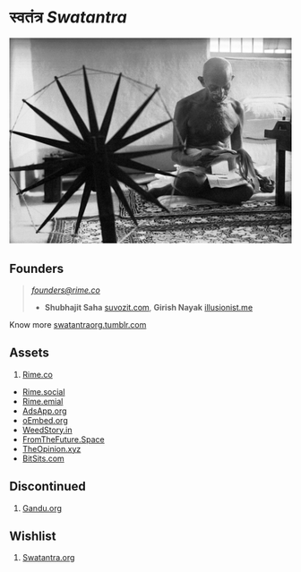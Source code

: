 # स्वतंत्र *Swatantra*

![gandhi-spinning-charkha.jpg](images/gandhi-spinning-charkha.jpg)

## Founders
> *founders@rime.co*
> - **Shubhajit Saha** [suvozit.com](http://suvozit.com), **Girish Nayak** [illusionist.me](http://illusionist.me)

Know more [swatantraorg.tumblr.com](http://swatantraorg.tumblr.com/)  

## Assets
1. [Rime.co](http://rime.co)
- [Rime.social](http://rime.social)
- [Rime.emial](http://rime.email)
- [AdsApp.org](http://adsapp.org)
- [oEmbed.org](http://oembed.org)
- [WeedStory.in](http://weedstory.in)
- [FromTheFuture.Space](http://fromthefuture.space)
- [TheOpinion.xyz](http://theopinion.xyz)
- [BitSits.com](http://bitsits.com)

## Discontinued
1. [Gandu.org](http://gandu.org)

## Wishlist
1. [Swatantra.org](http://swatantra.org)

